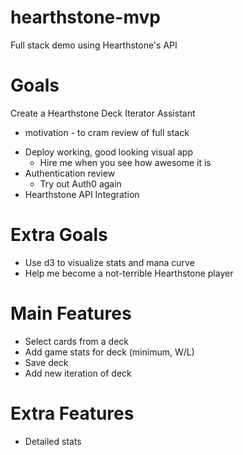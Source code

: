 # hearthstone-mvp
Full stack demo using Hearthstone's API

# Goals
Create a Hearthstone Deck Iterator Assistant
* motivation - to cram review of full stack
- Deploy working, good looking visual app
  - Hire me when you see how awesome it is
- Authentication review
  - Try out Auth0 again
- Hearthstone API Integration 

# Extra Goals
- Use d3 to visualize stats and mana curve
- Help me become a not-terrible Hearthstone player

# Main Features
- Select cards from a deck
- Add game stats for deck (minimum, W/L)
- Save deck
- Add new iteration of deck

# Extra Features
- Detailed stats